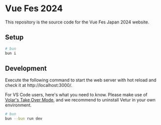 # Vue Fes 2024

This repository is the source code for the Vue Fes Japan 2024 website.

## Setup

```bash
# bun
bun i
```

## Development

Execute the following command to start the web server with hot reload and check it at http://localhost:3000/.

For VS Code users, here's what you need to know. Please make use of [Volar's Take Over Mode](https://vuejs.org/guide/typescript/overview.html#volar-takeover-mode), and we recommend to uninstall Vetur in your own environment.

```bash
# bun
bun --bun run dev
```
